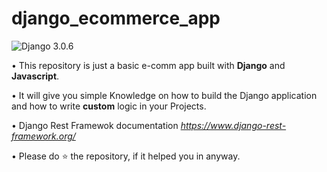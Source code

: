 # django_ecommerce_app

![Django 3.0.6](https://img.shields.io/badge/Django-3.0.6-brightgreen.svg)

• This repository is just a basic e-comm app built with **Django** and **Javascript**.

• It will give you simple Knowledge on how to build the Django application and how to write **custom** logic in your Projects.

• Django Rest Framewok documentation _https://www.django-rest-framework.org/_

• Please do ⭐ the repository, if it helped you in anyway.
